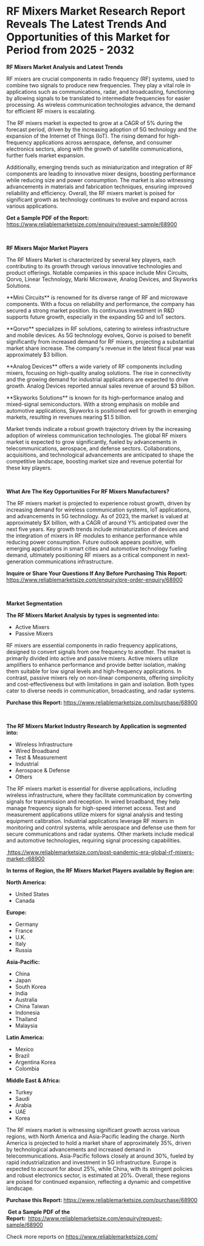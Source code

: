 <p><h1>RF Mixers Market Research Report Reveals The Latest Trends And Opportunities of this Market for Period from 2025 - 2032</h1></p><p><strong>RF Mixers Market Analysis and Latest Trends</strong></p>
<p><p>RF mixers are crucial components in radio frequency (RF) systems, used to combine two signals to produce new frequencies. They play a vital role in applications such as communications, radar, and broadcasting, functioning by allowing signals to be translated to intermediate frequencies for easier processing. As wireless communication technologies advance, the demand for efficient RF mixers is escalating.</p><p>The RF mixers market is expected to grow at a CAGR of 5% during the forecast period, driven by the increasing adoption of 5G technology and the expansion of the Internet of Things (IoT). The rising demand for high-frequency applications across aerospace, defense, and consumer electronics sectors, along with the growth of satellite communications, further fuels market expansion. </p><p>Additionally, emerging trends such as miniaturization and integration of RF components are leading to innovative mixer designs, boosting performance while reducing size and power consumption. The market is also witnessing advancements in materials and fabrication techniques, ensuring improved reliability and efficiency. Overall, the RF mixers market is poised for significant growth as technology continues to evolve and expand across various applications.</p></p>
<p><strong>Get a Sample PDF of the Report:&nbsp;</strong> <a href="https://www.reliablemarketsize.com/enquiry/request-sample/68900?utm_campaign=2393&utm_medium=2&utm_source=Github&utm_content=ia&utm_term=30032025&utm_id=rf-mixers">https://www.reliablemarketsize.com/enquiry/request-sample/68900</a></p>
<p>&nbsp;</p>
<p><strong>RF Mixers Major Market Players</strong></p>
<p><p>The RF Mixers Market is characterized by several key players, each contributing to its growth through various innovative technologies and product offerings. Notable companies in this space include Mini Circuits, Qorvo, Linear Technology, Marki Microwave, Analog Devices, and Skyworks Solutions.</p><p>**Mini Circuits** is renowned for its diverse range of RF and microwave components. With a focus on reliability and performance, the company has secured a strong market position. Its continuous investment in R&D supports future growth, especially in the expanding 5G and IoT sectors.</p><p>**Qorvo** specializes in RF solutions, catering to wireless infrastructure and mobile devices. As 5G technology evolves, Qorvo is poised to benefit significantly from increased demand for RF mixers, projecting a substantial market share increase. The company's revenue in the latest fiscal year was approximately $3 billion.</p><p>**Analog Devices** offers a wide variety of RF components including mixers, focusing on high-quality analog solutions. The rise in connectivity and the growing demand for industrial applications are expected to drive growth. Analog Devices reported annual sales revenue of around $3 billion.</p><p>**Skyworks Solutions** is known for its high-performance analog and mixed-signal semiconductors. With a strong emphasis on mobile and automotive applications, Skyworks is positioned well for growth in emerging markets, resulting in revenues nearing $1.5 billion.</p><p>Market trends indicate a robust growth trajectory driven by the increasing adoption of wireless communication technologies. The global RF mixers market is expected to grow significantly, fueled by advancements in telecommunications, aerospace, and defense sectors. Collaborations, acquisitions, and technological advancements are anticipated to shape the competitive landscape, boosting market size and revenue potential for these key players.</p></p>
<p>&nbsp;</p>
<p><strong>What Are The Key Opportunities For RF Mixers Manufacturers?</strong></p>
<p><p>The RF mixers market is projected to experience robust growth, driven by increasing demand for wireless communication systems, IoT applications, and advancements in 5G technology. As of 2023, the market is valued at approximately $X billion, with a CAGR of around Y% anticipated over the next five years. Key growth trends include miniaturization of devices and the integration of mixers in RF modules to enhance performance while reducing power consumption. Future outlook appears positive, with emerging applications in smart cities and automotive technology fueling demand, ultimately positioning RF mixers as a critical component in next-generation communications infrastructure.</p></p>
<p><strong>Inquire or Share Your Questions If Any Before Purchasing This Report:</strong> <a href="https://www.reliablemarketsize.com/enquiry/pre-order-enquiry/68900?utm_campaign=2393&utm_medium=2&utm_source=Github&utm_content=ia&utm_term=30032025&utm_id=rf-mixers">https://www.reliablemarketsize.com/enquiry/pre-order-enquiry/68900</a></p>
<p>&nbsp;</p>
<p><strong>Market Segmentation</strong></p>
<p><strong>The RF Mixers Market Analysis by types is segmented into:</strong></p>
<p><ul><li>Active Mixers</li><li>Passive Mixers</li></ul></p>
<p><p>RF mixers are essential components in radio frequency applications, designed to convert signals from one frequency to another. The market is primarily divided into active and passive mixers. Active mixers utilize amplifiers to enhance performance and provide better isolation, making them suitable for low signal levels and high-frequency applications. In contrast, passive mixers rely on non-linear components, offering simplicity and cost-effectiveness but with limitations in gain and isolation. Both types cater to diverse needs in communication, broadcasting, and radar systems.</p></p>
<p><strong>Purchase this Report:&nbsp;</strong><a href="https://www.reliablemarketsize.com/purchase/68900?utm_campaign=2393&utm_medium=2&utm_source=Github&utm_content=ia&utm_term=30032025&utm_id=rf-mixers">https://www.reliablemarketsize.com/purchase/68900</a></p>
<p>&nbsp;</p>
<p><strong>The RF Mixers Market Industry Research by Application is segmented into:</strong></p>
<p><ul><li>Wireless Infrastructure</li><li>Wired Broadband</li><li>Test & Measurement</li><li>Industrial</li><li>Aerospace & Defense</li><li>Others</li></ul></p>
<p><p>The RF mixers market is essential for diverse applications, including wireless infrastructure, where they facilitate communication by converting signals for transmission and reception. In wired broadband, they help manage frequency signals for high-speed internet access. Test and measurement applications utilize mixers for signal analysis and testing equipment calibration. Industrial applications leverage RF mixers in monitoring and control systems, while aerospace and defense use them for secure communications and radar systems. Other markets include medical and automotive technologies, requiring signal processing capabilities.</p></p>
<p><a href="https://www.reliablemarketsize.com/post-pandemic-era-global-rf-mixers-market-r68900?utm_campaign=2393&utm_medium=2&utm_source=Github&utm_content=ia&utm_term=30032025&utm_id=rf-mixers">&nbsp;https://www.reliablemarketsize.com/post-pandemic-era-global-rf-mixers-market-r68900</a></p>
<p><strong>In terms of Region, the RF Mixers Market Players available by Region are:</strong></p>
<p>
    <p> <strong> North America: </strong>
        <ul>
            <li>United States</li>
            <li>Canada</li>
        </ul>
        </p> 
    <p> <strong> Europe: </strong>
        <ul>
            <li>Germany</li>
            <li>France</li>
            <li>U.K.</li>
            <li>Italy</li>
            <li>Russia</li>
        </ul>
        </p> 
    <p> <strong> Asia-Pacific: </strong>
        <ul>
            <li>China</li>
            <li>Japan</li>
            <li>South Korea</li>
            <li>India</li>
            <li>Australia</li>
            <li>China Taiwan</li>
            <li>Indonesia</li>
            <li>Thailand</li>
            <li>Malaysia</li>
        </ul>
        </p> 
    <p> <strong> Latin America: </strong>
        <ul>
            <li>Mexico</li>
            <li>Brazil</li>
            <li>Argentina Korea</li>
            <li>Colombia</li>
        </ul>
        </p> 
    <p> <strong> Middle East & Africa: </strong>
        <ul>
            <li>Turkey</li>
            <li>Saudi</li>
            <li>Arabia</li>
            <li>UAE</li>
            <li>Korea</li>
        </ul>
    </p>
    </p>
<p><p>The RF mixers market is witnessing significant growth across various regions, with North America and Asia-Pacific leading the charge. North America is projected to hold a market share of approximately 35%, driven by technological advancements and increased demand in telecommunications. Asia-Pacific follows closely at around 30%, fueled by rapid industrialization and investment in 5G infrastructure. Europe is expected to account for about 25%, while China, with its stringent policies and robust electronics sector, is estimated at 20%. Overall, these regions are poised for continued expansion, reflecting a dynamic and competitive landscape.</p></p>
<p><strong>Purchase this Report: </strong><a href="https://www.reliablemarketsize.com/purchase/68900?utm_campaign=2393&utm_medium=2&utm_source=Github&utm_content=ia&utm_term=30032025&utm_id=rf-mixers">https://www.reliablemarketsize.com/purchase/68900</a></p>
<p>&nbsp;<strong>Get a Sample PDF of the Report:&nbsp;&nbsp;</strong><a href="https://www.reliablemarketsize.com/enquiry/request-sample/68900?utm_campaign=2393&utm_medium=2&utm_source=Github&utm_content=ia&utm_term=30032025&utm_id=rf-mixers">https://www.reliablemarketsize.com/enquiry/request-sample/68900</a></p>
<p><strong></strong></p>
<p>Check more reports on <a href="https://www.reliablemarketsize.com/?utm_campaign=2393&utm_medium=2&utm_source=Github&utm_content=ia&utm_term=30032025&utm_id=rf-mixers">https://www.reliablemarketsize.com/</a></p>